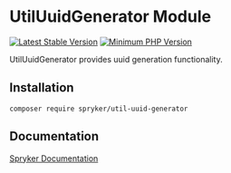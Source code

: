 # UtilUuidGenerator Module
[![Latest Stable Version](https://poser.pugx.org/spryker/util-uuid-generator/v/stable.svg)](https://packagist.org/packages/spryker/util-uuid-generator)
[![Minimum PHP Version](https://img.shields.io/badge/php-%3E%3D%208.3-8892BF.svg)](https://php.net/)

UtilUuidGenerator provides uuid generation functionality.

## Installation

```
composer require spryker/util-uuid-generator
```

## Documentation

[Spryker Documentation](https://docs.spryker.com)
